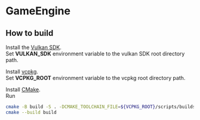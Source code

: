 # GameEngine

## How to build

Install the [Vulkan SDK](https://vulkan.lunarg.com/).  
Set **VULKAN_SDK** environment variable to the vulkan SDK root directory path.  
  
Install [vcpkg](https://vcpkg.io/en/getting-started.html).  
Set **VCPKG_ROOT** environment variable to the vcpkg root directory path.  
  
Install [CMake](https://cmake.org/).  
Run 
```sh
cmake -B build -S . -DCMAKE_TOOLCHAIN_FILE=${VCPKG_ROOT}/scripts/buildsystems/vcpkg.cmake
cmake --build build
```
